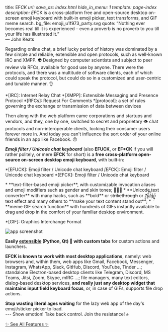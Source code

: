 title: EF*CK
url:
save_as: index.html
hide_in_menu: 1
template: page-index
description: EF*CK is a cross-platform free and open-source desktop on-screen emoji keyboard with built-in emoji picker, text transforms, and GIF meme search.
bg_file: emoji_u1f973_party.svg
quote: <q>Nothing ever becomes real till it is experienced – even a proverb is no proverb to you till your life has illustrated it.</q><br>— John Keats

Regarding online chat, a brief lucky period of history was
dominated by a few simple and 
reliable, extensible and open protocols,
such as well-known IRC and XMPP. 👽
Designed by computer scientists and subject to peer review
via RFCs,
available for good use by anyone.
There were the protocols,
and there was a multitude of software clients,
each of which could speak the protocol,
but could do so in a customized and user-centric
and tunable manner. 👌

*[IRC]: Internet Relay Chat
*[XMPP]: Extensible Messaging and Presence Protocol
*[RFCs]: Request For Comments
*[protocol]: a set of rules governing the exchange or transmission of data between devices

Then along with the web platform came corporations
and startups and vendors,
and they, one by one, switched to 
secret and proprietary 👁 chat
protocols and non-interoperable clients,
locking their consumer users forever more in. 
And today you can't influence the 
sort order of your online friends in an app like Facebook. 😠

<div itemprop="description" class="p description" markdown="1">

**<cite>Emoji filter / Unicode chat keyboard</cite>**
(also **EFUCK**, or **EF*CK** if you will rather politely, 
or mere **EFCK** for short)
is a **free cross-platform open-source on-screen
desktop emoji keyboard**,
with built-in:

*[EFUCK]: Emoji filter / Unicode chat keyboard
*[EF*CK]: Emoji filter / Unicode chat keyboard
*[EFCK]: Emoji filter / Unicode chat keyboard

<div class="features" markdown="1">
* **text-filter-based emoji picker**, with customizable
  invocation aliases and emoji modifiers such
  as gender and skin tones; 🙋🏼‍♀️
* **Unicode text converter** with many hacks,
  such as **bold** or <s>strikethrough</s> or
  <i aria-label="Zalgo" role="img">Z̛͕̫͉a̟̯̔̊͠l̤ͪg̨ͥo͙̻̦ͣ</i> text effect
  and many others to **make your text content stand out**;
* **meme GIF search function** with hundreds of GIFs
  instantly available to drag and drop in the comfort of your 
  familiar desktop environment.

*[GIF]: Graphics Interchange Format

<div class="screenshot"><img alt="app screenshot" class="screenshot" itemprop="screenshot" loading="lazy" src="{static}/images/screenshot.png"></div>
</div>
</div>

**Easily [extensible]({filename}/pages/faq.md#extending)
(Python, Qt) 🐍
with custom tabs** for custom actions and launchers.

**EFCK is known to work with most
desktop applications**, namely:
web browsers and, within them, web apps like 
Gmail, Facebook, Messenger, Instagram, WhatsApp,
Slack, GitHub, Discord, YouTube, Tinder ...;
standalone Electron-based desktop clients like 
Telegram, Discord, MS Teams, Jitsi, Zoom,
Skype, mIRC ...; file managers, many text editors,
dialog-based desktop services, **and really just any
desktop widget that maintains input field keyboard focus**,
or, in case of GIFs, supports file drop actions.

**Stop wasting literal ages waiting** for the lazy 
web app of the day's
emoji/sticker picker to load.  
--- Show emotion!
Take back control. Join the resistance! ✊

<div class="center"><a class="fuzzy-box" href="{filename}/pages/features.md">✨ See All Features ✨</a></div>
